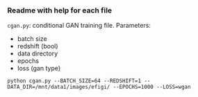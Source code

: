 ### Readme with help for each file

`cgan.py`: conditional GAN training file. Parameters:
- batch size
- redshift (bool)
- data directory
- epochs
- loss (gan type)

`python cgan.py --BATCH_SIZE=64 --REDSHIFT=1 --DATA_DIR=/mnt/data1/images/efigi/ --EPOCHS=1000 --LOSS=wgan`


